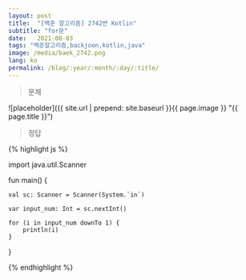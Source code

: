 ```yaml
---
layout: post
title:  "[백준 알고리즘] 2742번 Kotlin"
subtitle: "for문"
date:   2021-08-03
tags: "백준알고리즘,backjoon,kotlin,java"
image: /media/baek_2742.png
lang: ko
permalink: /blog/:year/:month/:day/:title/
---
```

> 문제

![placeholder]({{ site.url | prepend: site.baseurl }}{{ page.image }} "{{ page.title }}")

> 정답

{% highlight js %}

import java.util.Scanner

fun main()  {

    val sc: Scanner = Scanner(System.`in`)

    var input_num: Int = sc.nextInt()

    for (i in input_num downTo 1) {
        println(i)
    }

}


{% endhighlight %}
